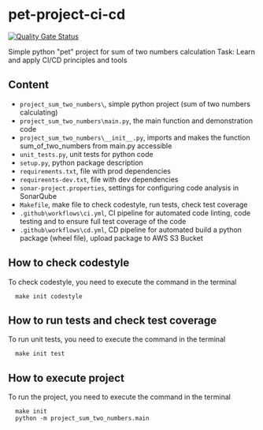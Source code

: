 # pet-project-ci-cd

[![Quality Gate Status](http://3.15.239.133:9000/api/project_badges/measure?project=sum-two-numbers&metric=alert_status&token=sqb_1248e64573abae406ef0aa50c601fa4631c35c91)](http://3.15.239.133:9000/dashboard?id=sum-two-numbers)


Simple python "pet" project for sum of two numbers calculation
Task: Learn and apply CI/CD principles and tools


## Content
* `project_sum_two_numbers\`, simple python project (sum of two numbers calculating)
* `project_sum_two_numbers\main.py`, the main function and demonstration code
* `project_sum_two_numbers\__init__.py`, imports and makes the function sum_of_two_numbers from main.py accessible
* `unit_tests.py`, unit tests for python code
* `setup.py`, python package description
* `requirements.txt`, file with prod dependencies
* `requireents-dev.txt`, file with dev dependencies
* `sonar-project.properties`, settings for configuring code analysis in SonarQube
* `Makefile`, make file to check codestyle, run tests, check test coverage
* `.github\workflows\ci.yml`, CI pipeline for automated code linting, code testing and to ensure full test coverage of the code
* `.github\workflows\cd.yml`, CD pipeline for automated build a python package (wheel file), upload package to AWS S3 Bucket

## How to check codestyle
To check codestyle, you need to execute the command in the terminal
```
  make init codestyle
```

## How to run tests and check test coverage
To run unit tests, you need to execute the command in the terminal
```
  make init test
```

## How to execute project
To run the project, you need to execute the command in the terminal
```
  make init
  python -m project_sum_two_numbers.main
```
